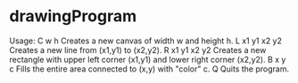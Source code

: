 # drawingProgram

Usage:
C w h           Creates a new canvas of width w and height h.
L x1 y1 x2 y2   Creates a new line from (x1,y1) to (x2,y2).
R x1 y1 x2 y2   Creates a new rectangle with upper left corner (x1,y1) and lower right corner (x2,y2).
B x y c         Fills the entire area connected to (x,y) with "color" c.
Q               Quits the program.